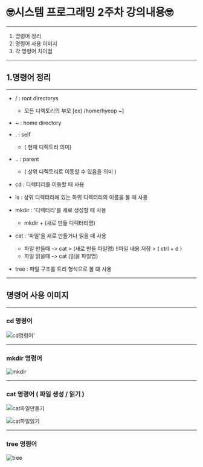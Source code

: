 # 🤓시스템 프로그래밍 2주차 강의내용🤓

---

1. 명령어 정리
2. 명령어 사용 이미지
3. 각 명령어 차이점

---

## 1.명령어 정리

---

* / : root directorys
  * 모든 디렉토리의 부모 [ex) /home/hyeop ~]

* ~ : home directory
  
* . : self
  * ( 현재 디렉토리 의미)
  
* .. : parent
  * ( 상위 디렉토리로 이동할 수 있음을 의미 )
 
* cd : 디렉터리를 이동할 때 사용

* ls : 상위 디렉터리에 있는 하위 디렉터리의 이름을 볼 때 사용

* mkdir : '디렉터리'를 새로 생성할 때 사용
  * mkdir + (새로 만들 디렉터리명)
 
* cat : '파일'을 새로 만들거나 읽을 때 사용
  * 파일 만들때 -> cat > (새로 만들 파일명) ‼️파일 내용 저장 > ( ctrl + d ) 
  * 파일 읽을때 -> cat (읽을 파일명)

* tree : 파일 구조를 트리 형식으로 볼 떄 사용
  
---


## 명령어 사용 이미지

---

### cd 명령어 

![cd명령어'](https://github.com/user-attachments/assets/a2b821f3-b5ba-42e0-8b47-1b34d8fe8c64)

---

### mkdir 명령어

![mkdir](https://github.com/user-attachments/assets/aa525326-30c3-4689-930f-387cb922d024)

---

### cat 명령어 ( 파일 생성 / 읽기 )


![cat파일만들기](https://github.com/user-attachments/assets/071c57f0-9282-45c8-8b1f-98ac07af0293)

![cat파일읽기](https://github.com/user-attachments/assets/ae016852-ad27-44f2-9304-663cbaffcaeb)

---

### tree 명령어

![tree](https://github.com/user-attachments/assets/f73a1861-af1e-4080-b309-efe8a477d02e)







